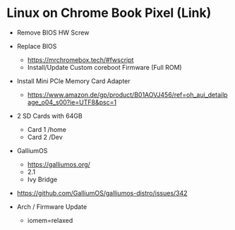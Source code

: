 # Linux on Chrome Book Pixel (Link)

* Remove BIOS HW Screw
* Replace BIOS
  * https://mrchromebox.tech/#fwscript
  * Install/Update Custom coreboot Firmware (Full ROM)
* Install Mini PCIe Memory Card Adapter
  * https://www.amazon.de/gp/product/B01AOVJ456/ref=oh_aui_detailpage_o04_s00?ie=UTF8&psc=1
* 2 SD Cards with 64GB
  * Card 1 /home
  * Card 2 /Dev

* GalliumOS
  * https://galliumos.org/
  * 2.1
  * Ivy Bridge
* https://github.com/GalliumOS/galliumos-distro/issues/342


* Arch / Firmware Update
  * iomem=relaxed

